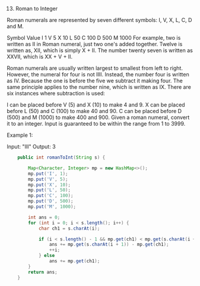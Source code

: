 13. Roman to Integer

Roman numerals are represented by seven different symbols: I, V, X, L, C, D and M.

Symbol       Value
I             1
V             5
X             10
L             50
C             100
D             500
M             1000
For example, two is written as II in Roman numeral, just two one's added together. Twelve is written as, XII, which is simply X + II. The number twenty seven is written as XXVII, which is XX + V + II.

Roman numerals are usually written largest to smallest from left to right. However, the numeral for four is not IIII. Instead, the number four is written as IV. Because the one is before the five we subtract it making four. The same principle applies to the number nine, which is written as IX. There are six instances where subtraction is used:

I can be placed before V (5) and X (10) to make 4 and 9. 
X can be placed before L (50) and C (100) to make 40 and 90. 
C can be placed before D (500) and M (1000) to make 400 and 900.
Given a roman numeral, convert it to an integer. Input is guaranteed to be within the range from 1 to 3999.

Example 1:

Input: "III"
Output: 3

````java
	public int romanToInt(String s) {

		Map<Character, Integer> mp = new HashMap<>();
		mp.put('I', 1);
		mp.put('V', 5);
		mp.put('X', 10);
		mp.put('L', 50);
		mp.put('C', 100);
		mp.put('D', 500);
		mp.put('M', 1000);

		int ans = 0;
		for (int i = 0; i < s.length(); i++) {
			char ch1 = s.charAt(i);

			if (i < s.length() - 1 && mp.get(ch1) < mp.get(s.charAt(i + 1))) {
				ans += mp.get(s.charAt(i + 1)) - mp.get(ch1);
				++i;
			} else
				ans += mp.get(ch1);
		}
		return ans;
	}
````